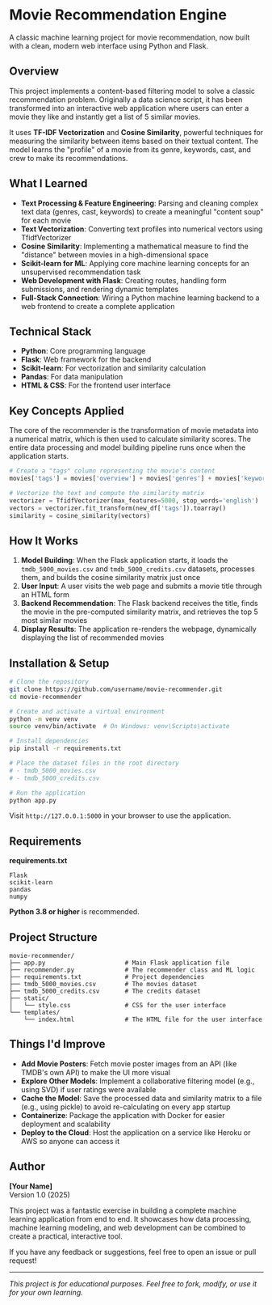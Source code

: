 # Movie Recommendation Engine

A classic machine learning project for movie recommendation, now built with a clean, modern web interface using Python and Flask.

## Overview

This project implements a content-based filtering model to solve a classic recommendation problem. Originally a data science script, it has been transformed into an interactive web application where users can enter a movie they like and instantly get a list of 5 similar movies.

It uses **TF-IDF Vectorization** and **Cosine Similarity**, powerful techniques for measuring the similarity between items based on their textual content. The model learns the "profile" of a movie from its genre, keywords, cast, and crew to make its recommendations.

## What I Learned

- **Text Processing & Feature Engineering**: Parsing and cleaning complex text data (genres, cast, keywords) to create a meaningful "content soup" for each movie
- **Text Vectorization**: Converting text profiles into numerical vectors using TfidfVectorizer
- **Cosine Similarity**: Implementing a mathematical measure to find the "distance" between movies in a high-dimensional space
- **Scikit-learn for ML**: Applying core machine learning concepts for an unsupervised recommendation task
- **Web Development with Flask**: Creating routes, handling form submissions, and rendering dynamic templates
- **Full-Stack Connection**: Wiring a Python machine learning backend to a web frontend to create a complete application

## Technical Stack

- **Python**: Core programming language
- **Flask**: Web framework for the backend
- **Scikit-learn**: For vectorization and similarity calculation
- **Pandas**: For data manipulation
- **HTML & CSS**: For the frontend user interface

## Key Concepts Applied

The core of the recommender is the transformation of movie metadata into a numerical matrix, which is then used to calculate similarity scores. The entire data processing and model building pipeline runs once when the application starts.

```python
# Create a "tags" column representing the movie's content
movies['tags'] = movies['overview'] + movies['genres'] + movies['keywords'] + movies['cast'] + movies['crew']

# Vectorize the text and compute the similarity matrix
vectorizer = TfidfVectorizer(max_features=5000, stop_words='english')
vectors = vectorizer.fit_transform(new_df['tags']).toarray()
similarity = cosine_similarity(vectors)
```

## How It Works

1. **Model Building**: When the Flask application starts, it loads the `tmdb_5000_movies.csv` and `tmdb_5000_credits.csv` datasets, processes them, and builds the cosine similarity matrix just once
2. **User Input**: A user visits the web page and submits a movie title through an HTML form
3. **Backend Recommendation**: The Flask backend receives the title, finds the movie in the pre-computed similarity matrix, and retrieves the top 5 most similar movies
4. **Display Results**: The application re-renders the webpage, dynamically displaying the list of recommended movies

## Installation & Setup

```bash
# Clone the repository
git clone https://github.com/username/movie-recommender.git
cd movie-recommender

# Create and activate a virtual environment
python -m venv venv
source venv/bin/activate  # On Windows: venv\Scripts\activate

# Install dependencies
pip install -r requirements.txt

# Place the dataset files in the root directory
# - tmdb_5000_movies.csv
# - tmdb_5000_credits.csv

# Run the application
python app.py
```

Visit `http://127.0.0.1:5000` in your browser to use the application.

## Requirements

**requirements.txt**
```
Flask
scikit-learn
pandas
numpy
```

**Python 3.8 or higher** is recommended.

## Project Structure

```
movie-recommender/
├── app.py                      # Main Flask application file
├── recommender.py              # The recommender class and ML logic
├── requirements.txt            # Project dependencies
├── tmdb_5000_movies.csv        # The movies dataset
├── tmdb_5000_credits.csv       # The credits dataset
├── static/
│   └── style.css               # CSS for the user interface
└── templates/
    └── index.html              # The HTML file for the user interface
```

## Things I'd Improve

- **Add Movie Posters**: Fetch movie poster images from an API (like TMDB's own API) to make the UI more visual
- **Explore Other Models**: Implement a collaborative filtering model (e.g., using SVD) if user ratings were available
- **Cache the Model**: Save the processed data and similarity matrix to a file (e.g., using pickle) to avoid re-calculating on every app startup
- **Containerize**: Package the application with Docker for easier deployment and scalability
- **Deploy to the Cloud**: Host the application on a service like Heroku or AWS so anyone can access it

## Author

**[Your Name]**  
Version 1.0 (2025)

This project was a fantastic exercise in building a complete machine learning application from end to end. It showcases how data processing, machine learning modeling, and web development can be combined to create a practical, interactive tool.

If you have any feedback or suggestions, feel free to open an issue or pull request!

---

*This project is for educational purposes. Feel free to fork, modify, or use it for your own learning.*


